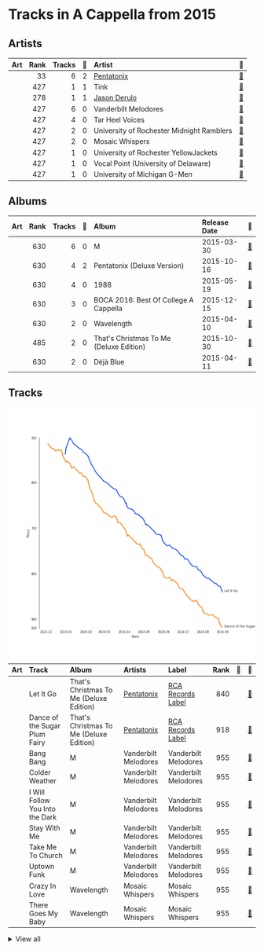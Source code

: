 # Tracks in A Cappella from 2015

## Artists

| Art | Rank | Tracks | 💚 | Artist | 🔗 |
|:---|---:|---:|---:|:---|:---|
| <img src="https://i.scdn.co/image/ab6761610000e5ebd910f1c80f8283f62540792b" alt="" width="50" /> | 33 | 6 | 2 | [Pentatonix](../../../artists/pentatonix/overview.md) | [🔗](https://open.spotify.com/artist/26AHtbjWKiwYzsoGoUZq53) |
| <img src="https://i.scdn.co/image/ab6761610000e5eb7106052e5e10f3ce05668e88" alt="" width="50" /> | 427 | 1 | 1 | Tink | [🔗](https://open.spotify.com/artist/4v6XOdonnfpdTKTRJArG7v) |
| <img src="https://i.scdn.co/image/ab6761610000e5eb62fa38af4bdc7322b2103493" alt="" width="50" /> | 278 | 1 | 1 | [Jason Derulo](../../../artists/jason_derulo/overview.md) | [🔗](https://open.spotify.com/artist/07YZf4WDAMNwqr4jfgOZ8y) |
| <img src="https://i.scdn.co/image/ab6761610000e5eb8cb389217e22c8ecb1846122" alt="" width="50" /> | 427 | 6 | 0 | Vanderbilt Melodores | [🔗](https://open.spotify.com/artist/7HkF8fT7TZlrQsjSgWUEXN) |
| <img src="https://i.scdn.co/image/ab6761610000e5eb3a9c5b798300322d4bc698f0" alt="" width="50" /> | 427 | 4 | 0 | Tar Heel Voices | [🔗](https://open.spotify.com/artist/1apO6pJsV1nwuF2K8sEsDo) |
| <img src="https://i.scdn.co/image/ab6761610000e5eb71d410aa92b2950f9d59e2bc" alt="" width="50" /> | 427 | 2 | 0 | University of Rochester Midnight Ramblers | [🔗](https://open.spotify.com/artist/2Tv49uvEsNJXUpuFL7HuKu) |
| <img src="https://i.scdn.co/image/ab6761610000e5ebca516d559d106ed3854fc71b" alt="" width="50" /> | 427 | 2 | 0 | Mosaic Whispers | [🔗](https://open.spotify.com/artist/0fP33MCfVUaPivyFYLZtoh) |
| <img src="https://i.scdn.co/image/ab6761610000e5eb9f0ec2e6469f7552d8a7ea63" alt="" width="50" /> | 427 | 1 | 0 | University of Rochester YellowJackets | [🔗](https://open.spotify.com/artist/5PdBpsZXvnEbbTe1589fMO) |
| <img src="https://i.scdn.co/image/ab6761610000e5eb8be60bf944b4dfa165ed2995" alt="" width="50" /> | 427 | 1 | 0 | Vocal Point (University of Delaware) | [🔗](https://open.spotify.com/artist/4nrhXBXu7FnxWeSbB21bfk) |
| | 427 | 1 | 0 | University of Michigan G-Men | [🔗](https://open.spotify.com/artist/1jANAnjCBrwxiT4c33eeNc) |

## Albums

| Art | Rank | Tracks | 💚 | Album | Release Date | 🔗 |
|:---|---:|---:|---:|:---|:---|:---|
| <img src="https://i.scdn.co/image/ab67616d0000b27331c35347cbb989e84ccccf8e" alt="" width="50" /> | 630 | 6 | 0 | M | 2015-03-30 | [🔗](https://open.spotify.com/album/1B0XzLFo4XYh8QIwPRTdpR) |
| <img src="https://i.scdn.co/image/ab67616d0000b27338407526ecab26f59f44f999" alt="" width="50" /> | 630 | 4 | 2 | Pentatonix (Deluxe Version) | 2015-10-16 | [🔗](https://open.spotify.com/album/6qf9tE8pNRW0kX1Cucrixr) |
| <img src="https://i.scdn.co/image/ab67616d0000b2730719dbaac955fe41fed564ad" alt="" width="50" /> | 630 | 4 | 0 | 1988 | 2015-05-19 | [🔗](https://open.spotify.com/album/6nktHqHKPt8kT4ozUJvwrs) |
| <img src="https://i.scdn.co/image/ab67616d0000b2732c9bde1126c992a7140f4976" alt="" width="50" /> | 630 | 3 | 0 | BOCA 2016: Best Of College A Cappella | 2015-12-15 | [🔗](https://open.spotify.com/album/2AOr4esohQurJGXklhRH1a) |
| <img src="https://i.scdn.co/image/ab67616d0000b273e49dba8b71933913e6d8cc3f" alt="" width="50" /> | 630 | 2 | 0 | Wavelength | 2015-04-10 | [🔗](https://open.spotify.com/album/56RyapLbZ4DESHfzD87X7F) |
| <img src="https://i.scdn.co/image/ab67616d0000b273e0283afa7dd6c6ac806fb67c" alt="" width="50" /> | 485 | 2 | 0 | That's Christmas To Me (Deluxe Edition) | 2015-10-30 | [🔗](https://open.spotify.com/album/082VlX7cBth0o8xqDGclNn) |
| <img src="https://i.scdn.co/image/ab67616d0000b27356231fb2f9b79b8ef4e4dcdd" alt="" width="50" /> | 630 | 2 | 0 | Déjà Blue | 2015-04-11 | [🔗](https://open.spotify.com/album/1mZNLR8qY6GhhrnCmtEAv3) |

## Tracks

![Track score ranking over time](../../../images/playlists/a_cappella/2015/tracks_time_series.png)

| Art | Track | Album | Artists | Label | Rank | 💚 | 🔗 |
|:---|:---|:---|:---|:---|---:|:---|:---|
| <img src="https://i.scdn.co/image/ab67616d0000b273e0283afa7dd6c6ac806fb67c" alt="" width="50" /> | Let It Go | That's Christmas To Me (Deluxe Edition) | [Pentatonix](../../../artists/pentatonix/overview.md) | [RCA Records Label](../../../labels/rca_records_label) | 840 | | [🔗](https://open.spotify.com/track/2G7K3Op9y3HhqrF2TdHP95) |
| <img src="https://i.scdn.co/image/ab67616d0000b273e0283afa7dd6c6ac806fb67c" alt="" width="50" /> | Dance of the Sugar Plum Fairy | That's Christmas To Me (Deluxe Edition) | [Pentatonix](../../../artists/pentatonix/overview.md) | [RCA Records Label](../../../labels/rca_records_label) | 918 | | [🔗](https://open.spotify.com/track/0u0TlASkQWH2bGIZRu0HLh) |
| <img src="https://i.scdn.co/image/ab67616d0000b27331c35347cbb989e84ccccf8e" alt="" width="50" /> | Bang Bang | M | Vanderbilt Melodores | Vanderbilt Melodores | 955 | | [🔗](https://open.spotify.com/track/1UOM0rw7bL6ABrJJdCQVGS) |
| <img src="https://i.scdn.co/image/ab67616d0000b27331c35347cbb989e84ccccf8e" alt="" width="50" /> | Colder Weather | M | Vanderbilt Melodores | Vanderbilt Melodores | 955 | | [🔗](https://open.spotify.com/track/6ZlO7zjdkGguzlzqETjQWX) |
| <img src="https://i.scdn.co/image/ab67616d0000b27331c35347cbb989e84ccccf8e" alt="" width="50" /> | I Will Follow You Into the Dark | M | Vanderbilt Melodores | Vanderbilt Melodores | 955 | | [🔗](https://open.spotify.com/track/0pSpcp8H6Uz0YYTstd6TQd) |
| <img src="https://i.scdn.co/image/ab67616d0000b27331c35347cbb989e84ccccf8e" alt="" width="50" /> | Stay With Me | M | Vanderbilt Melodores | Vanderbilt Melodores | 955 | | [🔗](https://open.spotify.com/track/4RmV6pCVugq1eRjVyAFif0) |
| <img src="https://i.scdn.co/image/ab67616d0000b27331c35347cbb989e84ccccf8e" alt="" width="50" /> | Take Me To Church | M | Vanderbilt Melodores | Vanderbilt Melodores | 955 | | [🔗](https://open.spotify.com/track/3V9QTe9fMUYNts2DQMk6kx) |
| <img src="https://i.scdn.co/image/ab67616d0000b27331c35347cbb989e84ccccf8e" alt="" width="50" /> | Uptown Funk | M | Vanderbilt Melodores | Vanderbilt Melodores | 955 | | [🔗](https://open.spotify.com/track/5HonIiodFfMQo6ThSI24Xy) |
| <img src="https://i.scdn.co/image/ab67616d0000b273e49dba8b71933913e6d8cc3f" alt="" width="50" /> | Crazy In Love | Wavelength | Mosaic Whispers | Mosaic Whispers | 955 | | [🔗](https://open.spotify.com/track/0QC4u321fMlZlCJ46vk5uW) |
| <img src="https://i.scdn.co/image/ab67616d0000b273e49dba8b71933913e6d8cc3f" alt="" width="50" /> | There Goes My Baby | Wavelength | Mosaic Whispers | Mosaic Whispers | 955 | | [🔗](https://open.spotify.com/track/5914Jx2xX9GLN2saFuKJk1) |


<details>
<summary>View all</summary>

| Art | Track | Album | Artists | Label | Rank | 💚 | 🔗 |
|:---|:---|:---|:---|:---|---:|:---|:---|
| <img src="https://i.scdn.co/image/ab67616d0000b27356231fb2f9b79b8ef4e4dcdd" alt="" width="50" /> | If I Ain't Got You | Déjà Blue | University of Rochester Midnight Ramblers | The University of Rochester Midnight Ramblers | 955 | | [🔗](https://open.spotify.com/track/3uzpLD83HIswicPyNjIAeV) |
| <img src="https://i.scdn.co/image/ab67616d0000b27356231fb2f9b79b8ef4e4dcdd" alt="" width="50" /> | Somebody to Love | Déjà Blue | University of Rochester Midnight Ramblers | The University of Rochester Midnight Ramblers | 955 | | [🔗](https://open.spotify.com/track/1eFGyhxh3mhU2UhO43cikk) |
| <img src="https://i.scdn.co/image/ab67616d0000b2730719dbaac955fe41fed564ad" alt="" width="50" /> | Can't Take My Eyes Off You | 1988 | Tar Heel Voices | Tar Heel Voices | 955 | | [🔗](https://open.spotify.com/track/421iteTHiwbWZneFqAUQpS) |
| <img src="https://i.scdn.co/image/ab67616d0000b2730719dbaac955fe41fed564ad" alt="" width="50" /> | Chandelier | 1988 | Tar Heel Voices | Tar Heel Voices | 955 | | [🔗](https://open.spotify.com/track/18wXABY4rT8OWkluEuXir0) |
| <img src="https://i.scdn.co/image/ab67616d0000b2730719dbaac955fe41fed564ad" alt="" width="50" /> | Counting Stars | 1988 | Tar Heel Voices | Tar Heel Voices | 955 | | [🔗](https://open.spotify.com/track/497vByhCSwcQHKrLOqsXgA) |
| <img src="https://i.scdn.co/image/ab67616d0000b2730719dbaac955fe41fed564ad" alt="" width="50" /> | Say Something | 1988 | Tar Heel Voices | Tar Heel Voices | 955 | | [🔗](https://open.spotify.com/track/2lXAm7golSL8XPCJiv8qVS) |
| <img src="https://i.scdn.co/image/ab67616d0000b27338407526ecab26f59f44f999" alt="" width="50" /> | Can't Sleep Love | Pentatonix (Deluxe Version) | [Pentatonix](../../../artists/pentatonix/overview.md) | [RCA Records Label](../../../labels/rca_records_label) | 955 | | [🔗](https://open.spotify.com/track/1klGbW5a9qTBFUjFfddbmU) |
| <img src="https://i.scdn.co/image/ab67616d0000b27338407526ecab26f59f44f999" alt="" width="50" /> | Can't Sleep Love (feat. Tink) | Pentatonix (Deluxe Version) | [Pentatonix](../../../artists/pentatonix/overview.md), Tink | [RCA Records Label](../../../labels/rca_records_label) | 955 | 💚 | [🔗](https://open.spotify.com/track/1GXFYdKM6MNrogE2PacpKe) |
| <img src="https://i.scdn.co/image/ab67616d0000b27338407526ecab26f59f44f999" alt="" width="50" /> | If I Ever Fall In Love (feat. Jason Derulo) | Pentatonix (Deluxe Version) | [Pentatonix](../../../artists/pentatonix/overview.md), [Jason Derulo](../../../artists/jason_derulo/overview.md) | [RCA Records Label](../../../labels/rca_records_label) | 955 | 💚 | [🔗](https://open.spotify.com/track/3vaWsG3oKZt0bSra2p5c5R) |
| <img src="https://i.scdn.co/image/ab67616d0000b27338407526ecab26f59f44f999" alt="" width="50" /> | Na Na Na | Pentatonix (Deluxe Version) | [Pentatonix](../../../artists/pentatonix/overview.md) | [RCA Records Label](../../../labels/rca_records_label) | 955 | | [🔗](https://open.spotify.com/track/6v08G3CGcoyiODIWZoOxR4) |
| <img src="https://i.scdn.co/image/ab67616d0000b2732c9bde1126c992a7140f4976" alt="" width="50" /> | Bang Bang | BOCA 2016: Best Of College A Cappella | University of Rochester YellowJackets | [Varsity Vocals](../../../labels/varsity_vocals) | 955 | | [🔗](https://open.spotify.com/track/41O5Dh0QQF7x8djeNhCHzK) |
| <img src="https://i.scdn.co/image/ab67616d0000b2732c9bde1126c992a7140f4976" alt="" width="50" /> | Break Free | BOCA 2016: Best Of College A Cappella | Vocal Point (University of Delaware) | [Varsity Vocals](../../../labels/varsity_vocals) | 955 | | [🔗](https://open.spotify.com/track/1ytCzhV54aRqPpMMxhiQGD) |
| <img src="https://i.scdn.co/image/ab67616d0000b2732c9bde1126c992a7140f4976" alt="" width="50" /> | Skinny Love | BOCA 2016: Best Of College A Cappella | University of Michigan G-Men | [Varsity Vocals](../../../labels/varsity_vocals) | 955 | | [🔗](https://open.spotify.com/track/6PWPv9j5TcbDd9LjJC7s5W) |

</details>

